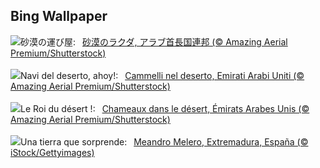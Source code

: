 ## Bing Wallpaper
![](https://www.bing.com/th?id=OHR.CamelsAbove_JA-JP0843147206_UHD.jpg&w=1000)砂漠の運び屋:&nbsp;&ensp;[砂漠のラクダ, アラブ首長国連邦 (© Amazing Aerial Premium/Shutterstock)](https://www.bing.com/th?id=OHR.CamelsAbove_JA-JP0843147206_UHD.jpg)
<br><br/>
![](https://www.bing.com/th?id=OHR.CamelsAbove_IT-IT6972066019_UHD.jpg&w=1000)Navi del deserto, ahoy!:&nbsp;&ensp;[Cammelli nel deserto, Emirati Arabi Uniti  (© Amazing Aerial Premium/Shutterstock)](https://www.bing.com/th?id=OHR.CamelsAbove_IT-IT6972066019_UHD.jpg)
<br><br/>
![](https://www.bing.com/th?id=OHR.CamelsAbove_FR-FR9524017477_UHD.jpg&w=1000)Le Roi du désert !:&nbsp;&ensp;[Chameaux dans le désert, Émirats Arabes Unis (© Amazing Aerial Premium/Shutterstock)](https://www.bing.com/th?id=OHR.CamelsAbove_FR-FR9524017477_UHD.jpg)
<br><br/>
![](https://www.bing.com/th?id=OHR.ExtremaduraDay_ES-ES4000555199_UHD.jpg&w=1000)Una tierra que sorprende:&nbsp;&ensp;[Meandro Melero, Extremadura, España (© iStock/Gettyimages)](https://www.bing.com/th?id=OHR.ExtremaduraDay_ES-ES4000555199_UHD.jpg)
<br><br/>

